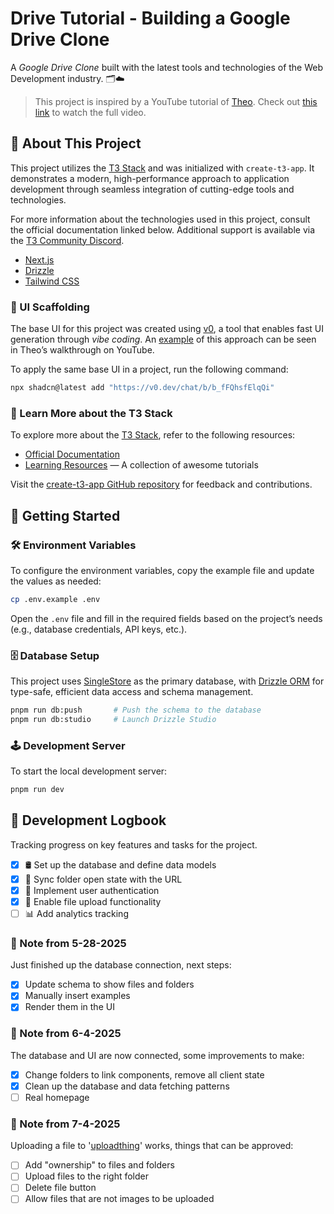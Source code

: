 # Drive Tutorial - Building a Google Drive Clone

A _Google Drive Clone_ built with the latest tools and technologies of the Web
Development industry. 🗂️☁️

> This project is inspired by a YouTube tutorial of [Theo](https://x.com/theo).
> Check out [this link](https://www.youtube.com/watch?v=d5x0JCZbAJs) to watch
> the full video.

## 📖 About This Project

This project utilizes the [T3 Stack](https://create.t3.gg/) and was initialized
with `create-t3-app`. It demonstrates a modern, high-performance approach to
application development through seamless integration of cutting-edge tools and
technologies.

For more information about the technologies used in this project, consult the
official documentation linked below. Additional support is available via the
[T3 Community Discord](https://t3.gg/discord).

- [Next.js](https://nextjs.org)
- [Drizzle](https://orm.drizzle.team)
- [Tailwind CSS](https://tailwindcss.com)

### 🎨 UI Scaffolding

The base UI for this project was created using [v0](https://v0.dev/), a tool
that enables fast UI generation through _vibe coding_. An
[example](https://v0.dev/chat/google-drive-clone-ui-6jEAM0wxOgc?b=b_fFQhsfElqQi&f=0)
of this approach can be seen in Theo’s walkthrough on YouTube.

To apply the same base UI in a project, run the following command:

```bash
npx shadcn@latest add "https://v0.dev/chat/b/b_fFQhsfElqQi"
```

### 🧰 Learn More about the T3 Stack

To explore more about the [T3 Stack](https://create.t3.gg/), refer to the
following resources:

- [Official Documentation](https://create.t3.gg/)
- [Learning Resources](https://create.t3.gg/en/faq#what-learning-resources-are-currently-available)
  — A collection of awesome tutorials

Visit the
[create-t3-app GitHub repository](https://github.com/t3-oss/create-t3-app) for
feedback and contributions.

## 🚀 Getting Started

### 🛠️ Environment Variables

To configure the environment variables, copy the example file and update the
values as needed:

```bash
cp .env.example .env
```

Open the `.env` file and fill in the required fields based on the project’s
needs (e.g., database credentials, API keys, etc.).

### 🗄️ Database Setup

This project uses [SingleStore](https://www.singlestore.com/) as the primary
database, with [Drizzle ORM](https://orm.drizzle.team) for type-safe, efficient
data access and schema management.

```bash
pnpm run db:push       # Push the schema to the database
pnpm run db:studio     # Launch Drizzle Studio
```

### 🕹️ Development Server

To start the local development server:

```bash
pnpm run dev
```

## 🚧 Development Logbook

Tracking progress on key features and tasks for the project.

- [x] 🛢️ Set up the database and define data models
- [x] 🔗 Sync folder open state with the URL
- [x] 🔐 Implement user authentication
- [x] 📁 Enable file upload functionality
- [ ] 📊 Add analytics tracking

### 📝 Note from 5-28-2025

Just finished up the database connection, next steps:

- [x] Update schema to show files and folders
- [x] Manually insert examples
- [x] Render them in the UI

### 📝 Note from 6-4-2025

The database and UI are now connected, some improvements to make:

- [x] Change folders to link components, remove all client state
- [x] Clean up the database and data fetching patterns
- [ ] Real homepage

### 📝 Note from 7-4-2025

Uploading a file to '[uploadthing](https://uploadthing.com/)' works, things that
can be approved:

- [ ] Add "ownership" to files and folders
- [ ] Upload files to the right folder
- [ ] Delete file button
- [ ] Allow files that are not images to be uploaded
